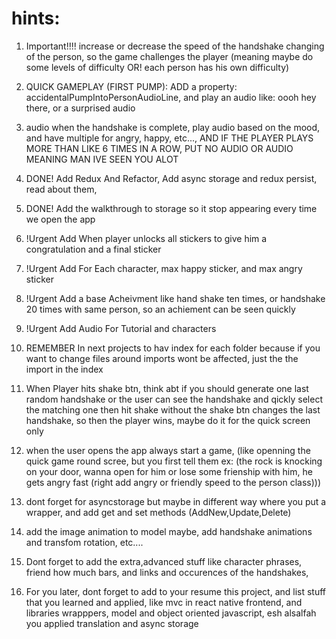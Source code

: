 # hints:

1. Important!!!! increase or decrease the speed of the handshake changing of the person, so the game challenges the player (meaning maybe do some levels of difficulty OR! each person has his own difficulty)

1. QUICK GAMEPLAY (FIRST PUMP): ADD a property: accidentalPumpIntoPersonAudioLine, and play an audio like: oooh hey there, or a surprised audio
1. audio when the handshake is complete, play audio based on the mood, and have multiple for angry, happy, etc..., AND IF THE PLAYER PLAYS MORE THAN LIKE 6 TIMES IN A ROW, PUT NO AUDIO OR AUDIO MEANING MAN IVE SEEN YOU ALOT

1. DONE! Add Redux And Refactor, Add async storage and redux persist, read about them,
1. DONE! Add the walkthrough to storage so it stop appearing every time we open the app

1. !Urgent Add When player unlocks all stickers to give him a congratulation and a final sticker
1. !Urgent Add For Each character, max happy sticker, and max angry sticker
1. !Urgent Add a base Acheivment like hand shake ten times, or handshake 20 times with same person, so an achiement can be seen quickly
1. !Urgent Add Audio For Tutorial and characters

1. REMEMBER In next projects to hav index for each folder because if you want to change files around imports wont be affected, just the the import in the index

1. When Player hits shake btn, think abt if you should generate one last random handshake or the user can see the handshake and qickly select the matching one then hit shake without the shake btn changes the last handshake, so then the player wins, maybe do it for the quick screen only

1. when the user opens the app always start a game, (like openning the quick game round scree, but you first tell them ex: (the rock is knocking on your door, wanna open for him or lose some frienship with him, he gets angry fast (right add angry or friendly speed to the person class)))
1. dont forget for asyncstorage but maybe in different way where you put a wrapper, and add get and set methods (AddNew,Update,Delete)
1. add the image animation to model maybe, add handshake animations and transfom rotation, etc....
1. Dont forget to add the extra,advanced stuff like character phrases, friend how much bars, and links and occurences of the handshakes,
1. For you later, dont forget to add to your resume this project, and list stuff that you learned and applied, like mvc in react native frontend, and libraries wrapppers, model and object oriented javascript, esh alsalfah you applied translation and async storage
